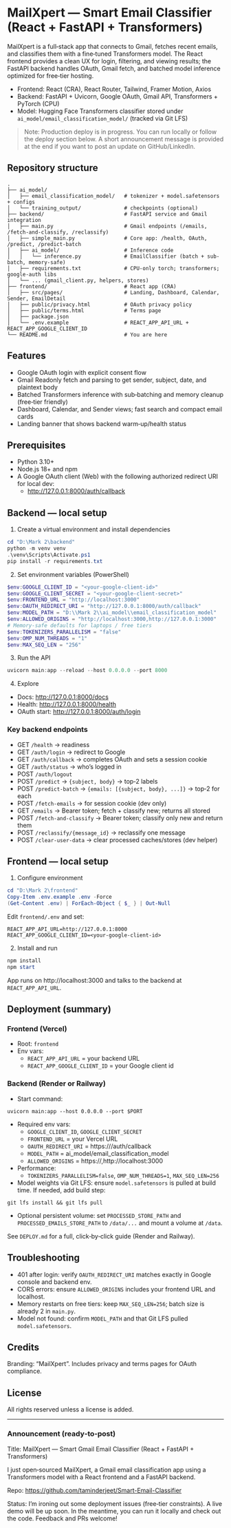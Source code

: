 # MailXpert — Smart Email Classifier (React + FastAPI + Transformers)

MailXpert is a full‑stack app that connects to Gmail, fetches recent emails, and classifies them with a fine‑tuned Transformers model. The React frontend provides a clean UX for login, filtering, and viewing results; the FastAPI backend handles OAuth, Gmail fetch, and batched model inference optimized for free‑tier hosting.

- Frontend: React (CRA), React Router, Tailwind, Framer Motion, Axios
- Backend: FastAPI + Uvicorn, Google OAuth, Gmail API, Transformers + PyTorch (CPU)
- Model: Hugging Face Transformers classifier stored under `ai_model/email_classification_model/` (tracked via Git LFS)

> Note: Production deploy is in progress. You can run locally or follow the deploy section below. A short announcement message is provided at the end if you want to post an update on GitHub/LinkedIn.

## Repository structure
```
.
├── ai_model/
│   ├── email_classification_model/   # tokenizer + model.safetensors + configs
│   └── training_output/              # checkpoints (optional)
├── backend/                          # FastAPI service and Gmail integration
│   ├── main.py                       # Gmail endpoints (/emails, /fetch-and-classify, /reclassify)
│   ├── simple_main.py                # Core app: /health, OAuth, /predict, /predict-batch
│   ├── ai_model/                     # Inference code
│   │   └── inference.py              # EmailClassifier (batch + sub-batch, memory‑safe)
│   ├── requirements.txt              # CPU‑only torch; transformers; google‑auth libs
│   └── ... (gmail_client.py, helpers, stores)
├── frontend/                         # React app (CRA)
│   ├── src/pages/                    # Landing, Dashboard, Calendar, Sender, EmailDetail
│   ├── public/privacy.html           # OAuth privacy policy
│   ├── public/terms.html             # Terms page
│   ├── package.json
│   └── .env.example                  # REACT_APP_API_URL + REACT_APP_GOOGLE_CLIENT_ID
└── README.md                         # You are here
```

## Features
- Google OAuth login with explicit consent flow
- Gmail Readonly fetch and parsing to get sender, subject, date, and plaintext body
- Batched Transformers inference with sub‑batching and memory cleanup (free‑tier friendly)
- Dashboard, Calendar, and Sender views; fast search and compact email cards
- Landing banner that shows backend warm‑up/health status

## Prerequisites
- Python 3.10+
- Node.js 18+ and npm
- A Google OAuth client (Web) with the following authorized redirect URI for local dev:
  - http://127.0.0.1:8000/auth/callback

## Backend — local setup
1) Create a virtual environment and install dependencies
```powershell
cd "D:\Mark 2\backend"
python -m venv venv
.\venv\Scripts\Activate.ps1
pip install -r requirements.txt
```

2) Set environment variables (PowerShell)
```powershell
$env:GOOGLE_CLIENT_ID = "<your-google-client-id>"
$env:GOOGLE_CLIENT_SECRET = "<your-google-client-secret>"
$env:FRONTEND_URL = "http://localhost:3000"
$env:OAUTH_REDIRECT_URI = "http://127.0.0.1:8000/auth/callback"
$env:MODEL_PATH = "D:\\Mark 2\\ai_model\\email_classification_model"
$env:ALLOWED_ORIGINS = "http://localhost:3000,http://127.0.0.1:3000"
# Memory‑safe defaults for laptops / free tiers
$env:TOKENIZERS_PARALLELISM = "false"
$env:OMP_NUM_THREADS = "1"
$env:MAX_SEQ_LEN = "256"
```

3) Run the API
```powershell
uvicorn main:app --reload --host 0.0.0.0 --port 8000
```

4) Explore
- Docs: http://127.0.0.1:8000/docs
- Health: http://127.0.0.1:8000/health
- OAuth start: http://127.0.0.1:8000/auth/login

### Key backend endpoints
- GET `/health` → readiness
- GET `/auth/login` → redirect to Google
- GET `/auth/callback` → completes OAuth and sets a session cookie
- GET `/auth/status` → who’s logged in
- POST `/auth/logout`
- POST `/predict` → `{subject, body}` → top‑2 labels
- POST `/predict-batch` → `{emails: [{subject, body}, ...]}` → top‑2 for each
- POST `/fetch-emails` → for session cookie (dev only)
- GET `/emails` → Bearer token; fetch + classify new; returns all stored
- POST `/fetch-and-classify` → Bearer token; classify only new and return them
- POST `/reclassify/{message_id}` → reclassify one message
- POST `/clear-user-data` → clear processed caches/stores (dev helper)

## Frontend — local setup
1) Configure environment
```powershell
cd "D:\Mark 2\frontend"
Copy-Item .env.example .env -Force
(Get-Content .env) | ForEach-Object { $_ } | Out-Null
```
Edit `frontend/.env` and set:
```
REACT_APP_API_URL=http://127.0.0.1:8000
REACT_APP_GOOGLE_CLIENT_ID=<your-google-client-id>
```

2) Install and run
```powershell
npm install
npm start
```
App runs on http://localhost:3000 and talks to the backend at `REACT_APP_API_URL`.

## Deployment (summary)

### Frontend (Vercel)
- Root: `frontend`
- Env vars:
  - `REACT_APP_API_URL` = your backend URL
  - `REACT_APP_GOOGLE_CLIENT_ID` = your Google client id

### Backend (Render or Railway)
- Start command:
```
uvicorn main:app --host 0.0.0.0 --port $PORT
```
- Required env vars:
  - `GOOGLE_CLIENT_ID`, `GOOGLE_CLIENT_SECRET`
  - `FRONTEND_URL` = your Vercel URL
  - `OAUTH_REDIRECT_URI` = https://<backend-domain>/auth/callback
  - `MODEL_PATH` = ai_model/email_classification_model
  - `ALLOWED_ORIGINS` = https://<your-frontend>,http://localhost:3000
- Performance:
  - `TOKENIZERS_PARALLELISM=false`, `OMP_NUM_THREADS=1`, `MAX_SEQ_LEN=256`
- Model weights via Git LFS: ensure `model.safetensors` is pulled at build time. If needed, add build step:
```
git lfs install && git lfs pull
```
- Optional persistent volume: set `PROCESSED_STORE_PATH` and `PROCESSED_EMAILS_STORE_PATH` to `/data/...` and mount a volume at `/data`.

See `DEPLOY.md` for a full, click‑by‑click guide (Render and Railway).

## Troubleshooting
- 401 after login: verify `OAUTH_REDIRECT_URI` matches exactly in Google console and backend env.
- CORS errors: ensure `ALLOWED_ORIGINS` includes your frontend URL and localhost.
- Memory restarts on free tiers: keep `MAX_SEQ_LEN=256`; batch size is already 2 in `main.py`.
- Model not found: confirm `MODEL_PATH` and that Git LFS pulled `model.safetensors`.

## Credits
Branding: “MailXpert”. Includes privacy and terms pages for OAuth compliance.

## License
All rights reserved unless a license is added.

---

### Announcement (ready‑to‑post)

Title: MailXpert — Smart Gmail Email Classifier (React + FastAPI + Transformers)

I just open‑sourced MailXpert, a Gmail email classification app using a Transformers model with a React frontend and a FastAPI backend.

Repo: https://github.com/taminderjeet/Smart-Email-Classifier

Status: I’m ironing out some deployment issues (free‑tier constraints). A live demo will be up soon. In the meantime, you can run it locally and check out the code. Feedback and PRs welcome!
